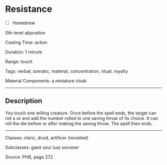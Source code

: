 # Resistance

- [ ] Homebrew

0th-level abjuration

Casting Time: action

Duration: 1 minute

Range: touch

Tags: verbal, somatic, material, concentration, ritual, royalty

Material Components: a miniature cloak

---

## Description
You touch one willing creature. Once before the spell ends, the target can roll a `d4` and add the number rolled to one saving throw of its choice. It can roll the die before or after making the saving throw. The spell then ends.

---

Classes: cleric, druid, artificer (revisited)

Subclasses: giant soul (ua) sorcerer

Source: PHB, page 272

